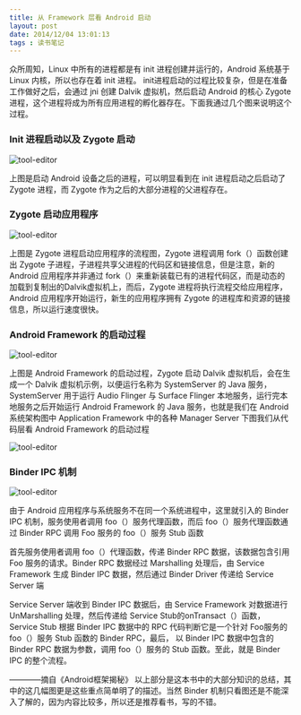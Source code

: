 ```yaml
---
title: 从 Framework 层看 Android 启动
layout: post
date: 2014/12/04 13:01:13
tags : 读书笔记
---
```


众所周知，Linux 中所有的进程都是有 init 进程创建并运行的，Android 系统基于 Linux 内核，所以也存在着 init 进程。
init进程启动的过程比较复杂，但是在准备工作做好之后，会通过 jni 创建 Dalvik 虚拟机，然后启动 Android 的核心 Zygote 进程，这个进程将成为所有应用进程的孵化器存在。下面我通过几个图来说明这个过程。

### Init 进程启动以及 Zygote 启动

![tool-editor](https://blog-1251733178.cos.ap-beijing.myqcloud.com/20141204181105.jpg)

上图是启动 Android 设备之后的进程，可以明显看到在 init 进程启动之后启动了 Zygote 进程，而 Zygote 作为之后的大部分进程的父进程存在。

### Zygote 启动应用程序

![tool-editor](https://blog-1251733178.cos.ap-beijing.myqcloud.com/20141204181056.jpg)

上图是 Zygote 进程启动应用程序的流程图，Zygote 进程调用 fork（）函数创建出 Zygote 子进程，子进程共享父进程的代码区和链接信息，但是注意，新的 Android 应用程序并非通过 fork（）来重新装载已有的进程代码区，而是动态的加载到复制出的Dalvik虚拟机上，而后，Zygote 进程将执行流程交给应用程序，Android 应用程序开始运行，新生的应用程序拥有 Zygote 的进程库和资源的链接信息，所以运行速度很快。

### Android Framework 的启动过程

![tool-editor](https://blog-1251733178.cos.ap-beijing.myqcloud.com/20141204181100.jpg)

上图是 Android Framework 的启动过程，Zygote 启动 Dalvik 虚拟机后，会在生成一个 Dalvik 虚拟机示例，以便运行名称为 SystemServer 的 Java 服务，SystemServer 用于运行 Audio Flinger 与 Surface Flinger 本地服务，运行完本地服务之后开始运行 Android Framework 的 Java 服务，也就是我们在 Android 系统架构图中 Application Framework 中的各种 Manager Server
下图我们从代码层看 Android Framework 的启动过程

![tool-editor](https://blog-1251733178.cos.ap-beijing.myqcloud.com/20141204181052.jpg)

### Binder IPC 机制

![tool-editor](https://blog-1251733178.cos.ap-beijing.myqcloud.com/20141204181047.jpg)

由于 Android 应用程序与系统服务不在同一个系统进程中，这里就引入的 Binder IPC 机制，服务使用者调用 foo（）服务代理函数，而后 foo（）服务代理函数通过 Binder RPC 调用 Foo 服务的 foo（）服务 Stub 函数

首先服务使用者调用 foo（）代理函数，传递 Binder RPC 数据，该数据包含引用 Foo 服务的请求。Binder RPC 数据经过 Marshalling 处理后，由 Service Framework 生成 Binder IPC 数据，然后通过 Binder Driver 传递给 Service Server 端

Service Server 端收到 Binder IPC 数据后，由 Service Framework 对数据进行 UnMarshalling 处理，然后传递给 Service Stub的onTransact（）函数，Service Stub 根据 Binder IPC 数据中的 RPC 代码判断它是一个针对 Foo服务的foo（）服务 Stub 函数的 Binder RPC，最后， 以 Binder IPC 数据中包含的 Binder RPC 数据为参数，调用 foo（）服务的 Stub 函数。至此，就是 Binder IPC 的整个流程。

————摘自《Android框架揭秘》 以上部分是这本书中的大部分知识的总结，其中的这几幅图更是这些重点简单明了的描述。当然 Binder 机制只看图还是不能深入了解的，因为内容比较多，所以还是推荐看书，写的不错。